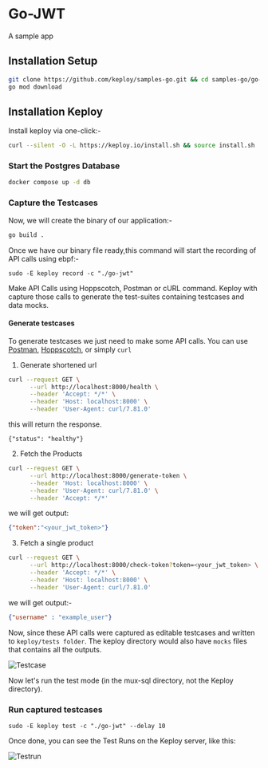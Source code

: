 # Go-JWT
A sample app 

## Installation Setup

```bash
git clone https://github.com/keploy/samples-go.git && cd samples-go/go-jwt
go mod download
```

## Installation Keploy
Install keploy via one-click:-

```sh
curl --silent -O -L https://keploy.io/install.sh && source install.sh
```

### Start the Postgres Database

```zsh
docker compose up -d db
```

### Capture the Testcases

Now, we will create the binary of our application:-

```zsh
go build .
```

Once we have our binary file ready,this command will start the recording of API calls using ebpf:-

```shell
sudo -E keploy record -c "./go-jwt"
```

Make API Calls using Hoppscotch, Postman or cURL command. Keploy with capture those calls to generate the test-suites containing testcases and data mocks.

#### Generate testcases

To generate testcases we just need to make some API calls. You can use [Postman](https://www.postman.com/), [Hoppscotch](https://hoppscotch.io/), or simply `curl`

1. Generate shortened url

```bash
curl --request GET \
      --url http://localhost:8000/health \
      --header 'Accept: */*' \
      --header 'Host: localhost:8000' \
      --header 'User-Agent: curl/7.81.0' 
```
this will return the response. 
```
{"status": "healthy"}
```

2. Fetch the Products
```bash
curl --request GET \
      --url http://localhost:8000/generate-token \
      --header 'Host: localhost:8000' \
      --header 'User-Agent: curl/7.81.0' \
      --header 'Accept: */*' 
```

we will get output:

```json
{"token":"<your_jwt_token>"}
```

3. Fetch a single product

```sh
curl --request GET \
      --url http://localhost:8000/check-token?token=<your_jwt_token> \
      --header 'Accept: */*' \
      --header 'Host: localhost:8000' \
      --header 'User-Agent: curl/7.81.0' 
```

we will get output:-
```json
{"username" : "example_user"}
```

Now, since these API calls were captured as editable testcases and written to ``keploy/tests folder``. The keploy directory would also have `mocks` files that contains all the outputs. 

![Testcase](./img/testcase.png?raw=true)

Now let's run the test mode (in the mux-sql directory, not the Keploy directory).

### Run captured testcases

```shell
sudo -E keploy test -c "./go-jwt" --delay 10
```

Once done, you can see the Test Runs on the Keploy server, like this:

![Testrun](./img/testrun.png?raw=true)


